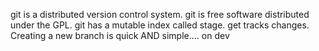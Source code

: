 git is a distributed version control system.
git is free software distributed under the GPL.
git has a mutable index called stage.
get tracks changes.
Creating a new branch is quick AND simple....
on dev
<!-- author: watson -->